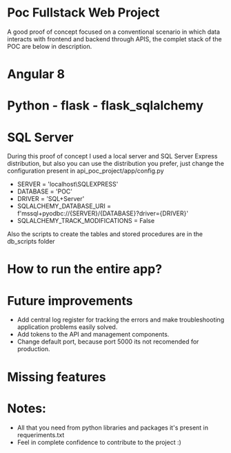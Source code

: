 # Poc Fullstack Web Project
A good proof of concept focused on a conventional scenario in which data interacts with frontend and backend through APIS, the complet stack of the POC are below in description.

# Angular 8


# Python - flask - flask_sqlalchemy


# SQL Server
During this proof of concept I used a local server and SQL Server Express distribution, but also you can use the distribution you prefer, just change the configuration present in
api_poc_project/app/config.py

- SERVER = 'localhost\SQLEXPRESS'
- DATABASE = 'POC'
- DRIVER = 'SQL+Server'
- SQLALCHEMY_DATABASE_URI = f'mssql+pyodbc://{SERVER}/{DATABASE}?driver={DRIVER}'
- SQLALCHEMY_TRACK_MODIFICATIONS = False

Also the scripts to create the tables and stored procedures are in the db_scripts folder

# How to run the entire app?


# Future improvements
- Add central log register for tracking the errors and make troubleshooting application problems easily solved.
- Add tokens to the API and management components.
- Change default port, because port 5000 its not recomended for production.

# Missing features


# Notes:
- All that you need from python libraries and packages it's present in requeriments.txt
- Feel in complete confidence to contribute to the project :)
